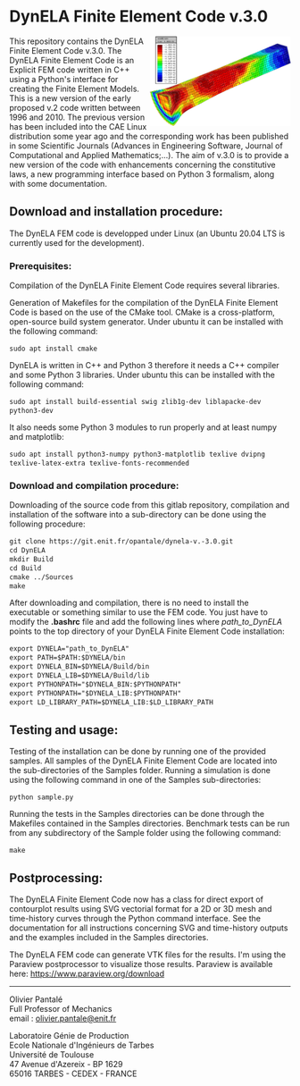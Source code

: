 # DynELA Finite Element Code v.3.0

<img src="Documentation/Figures/Taylor3D.png" width="50%" alt="Taylor impact test" align="right"/>

This repository contains the DynELA Finite Element Code v.3.0. The DynELA Finite Element Code is an Explicit FEM code written in C++ using a Python's interface for creating the Finite Element Models. This is a new version of the early proposed v.2 code written between 1996 and 2010. The previous version has been included into the CAE Linux distribution some year ago and the corresponding work has been published in some Scientific Journals (Advances in Engineering Software, Journal of Computational and Applied Mathematics;...). The aim of v.3.0 is to provide a new version of the code with enhancements concerning the constitutive laws, a new programming interface based on Python 3 formalism, along with some documentation.

## Download and installation procedure:

The DynELA FEM code is developped under Linux (an Ubuntu 20.04 LTS is currently used for the development).

### Prerequisites:

Compilation of the DynELA Finite Element Code requires several libraries.

Generation of Makefiles for the compilation of the DynELA Finite Element Code is based on the use of the CMake tool. CMake is a cross-platform, open-source build system generator. Under ubuntu it can be installed with the following command:

	sudo apt install cmake

DynELA is written in C++ and Python 3 therefore it needs a C++ compiler and some Python 3 libraries. Under ubuntu this can be installed with the following command:

	sudo apt install build-essential swig zlib1g-dev liblapacke-dev python3-dev

It also needs some Python 3 modules to run properly and at least numpy and matplotlib:

	sudo apt install python3-numpy python3-matplotlib texlive dvipng texlive-latex-extra texlive-fonts-recommended

### Download and compilation procedure:

Downloading of the source code from this gitlab repository, compilation and installation of the software into a sub-directory can be done using the following procedure:

	git clone https://git.enit.fr/opantale/dynela-v.-3.0.git
	cd DynELA
	mkdir Build
	cd Build
	cmake ../Sources
	make

After downloading and compilation, there is no need to install the executable or something similar to use the FEM code. You just have to modify the **.bashrc** file and add the following lines where _path_to_DynELA_ points to the top directory of your DynELA Finite Element Code installation:

	export DYNELA="path_to_DynELA"
	export PATH=$PATH:$DYNELA/bin
	export DYNELA_BIN=$DYNELA/Build/bin
	export DYNELA_LIB=$DYNELA/Build/lib
	export PYTHONPATH="$DYNELA_BIN:$PYTHONPATH"
	export PYTHONPATH="$DYNELA_LIB:$PYTHONPATH"
	export LD_LIBRARY_PATH=$DYNELA_LIB:$LD_LIBRARY_PATH

## Testing and usage:

Testing of the installation can be done by running one of the provided samples. All samples of the DynELA Finite Element Code are located into the sub-directories of the Samples folder. Running a simulation is done using the following command in one of the Samples sub-directories:

	python sample.py

Running the tests in the Samples directories can be done through the Makefiles contained in the Samples directories. Benchmark tests can be run from any subdirectory of the Sample folder using the following command:

	make

## Postprocessing:

The DynELA Finite Element Code now has a class for direct export of contourplot results using SVG vectorial format for a 2D or 3D mesh and time-history curves through the Python command interface. See the documentation for all instructions concerning SVG and time-history outputs and the examples included in the Samples directories.

The DynELA FEM code can generate VTK files for the results. I'm using the Paraview postprocessor to visualize those results. Paraview is available here: https://www.paraview.org/download

***
Olivier Pantalé  
Full Professor of Mechanics  
email : olivier.pantale@enit.fr

Laboratoire Génie de Production  
Ecole Nationale d'Ingénieurs de Tarbes  
Université de Toulouse  
47 Avenue d'Azereix - BP 1629  
65016 TARBES - CEDEX - FRANCE
